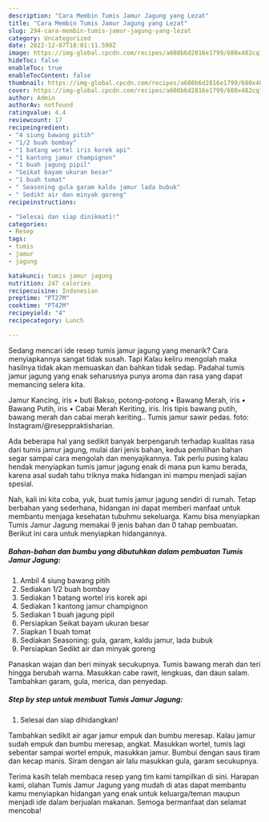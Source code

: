```yaml
---
description: "Cara Membin Tumis Jamur Jagung yang Lezat"
title: "Cara Membin Tumis Jamur Jagung yang Lezat"
slug: 294-cara-membin-tumis-jamur-jagung-yang-lezat
category: Uncategorized
date: 2022-12-07T18:01:11.590Z
image: https://img-global.cpcdn.com/recipes/a608b6d2816e1799/680x482cq70/tumis-jamur-jagung-foto-resep-utama.jpg
hideToc: false
enableToc: true
enableTocContent: false
thumbnail: https://img-global.cpcdn.com/recipes/a608b6d2816e1799/680x482cq70/tumis-jamur-jagung-foto-resep-utama.jpg
cover: https://img-global.cpcdn.com/recipes/a608b6d2816e1799/680x482cq70/tumis-jamur-jagung-foto-resep-utama.jpg
author: Admin
authorAv: notfound
ratingvalue: 4.4
reviewcount: 17
recipeingredient:
- "4 siung bawang pitih"
- "1/2 buah bombay"
- "1 batang wortel iris korek api"
- "1 kantong jamur champignon"
- "1 buah jagung pipil"
- "Seikat bayam ukuran besar"
- "1 buah tomat"
- " Seasoning gula garam kaldu jamur lada bubuk"
- " Sedikt air dan minyak goreng"
recipeinstructions:

- "Selesai dan siap dinikmati!"
categories:
- Resep
tags:
- tumis
- jamur
- jagung

katakunci: tumis jamur jagung 
nutrition: 247 calories
recipecuisine: Indonesian
preptime: "PT27M"
cooktime: "PT42M"
recipeyield: "4"
recipecategory: Lunch

---
```



Sedang mencari ide resep tumis jamur jagung yang menarik? Cara menyiapkannya sangat tidak susah. Tapi Kalau keliru mengolah maka hasilnya tidak akan memuaskan dan bahkan tidak sedap. Padahal tumis jamur jagung yang enak seharusnya punya aroma dan rasa yang dapat memancing selera kita.


Jamur Kancing, iris • buti Bakso, potong-potong • Bawang Merah, iris • Bawang Putih, iris • Cabai Merah Keriting, iris. Iris tipis bawang putih, bawang merah dan cabai merah keriting.. Tumis jamur sawir pedas. foto: Instagram/@reseppraktisharian.

Ada beberapa hal yang sedikit banyak berpengaruh terhadap kualitas rasa dari tumis jamur jagung, mulai dari jenis bahan, kedua pemilihan bahan segar sampai cara mengolah dan menyajikannya. Tak perlu pusing kalau hendak menyiapkan tumis jamur jagung enak di mana pun kamu berada, karena asal sudah tahu triknya maka hidangan ini mampu menjadi sajian spesial.


Nah, kali ini kita coba, yuk, buat tumis jamur jagung sendiri di rumah. Tetap berbahan yang sederhana, hidangan ini dapat memberi manfaat untuk membantu menjaga kesehatan tubuhmu sekeluarga. Kamu bisa menyiapkan Tumis Jamur Jagung memakai 9 jenis bahan dan 0 tahap pembuatan. Berikut ini cara untuk menyiapkan hidangannya.

<!--inarticleads1-->

##### Bahan-bahan dan bumbu yang dibutuhkan dalam pembuatan Tumis Jamur Jagung:

1. Ambil 4 siung bawang pitih
1. Sediakan 1/2 buah bombay
1. Sediakan 1 batang wortel iris korek api
1. Sediakan 1 kantong jamur champignon
1. Sediakan 1 buah jagung pipil
1. Persiapkan Seikat bayam ukuran besar
1. Siapkan 1 buah tomat
1. Sediakan  Seasoning: gula, garam, kaldu jamur, lada bubuk
1. Persiapkan  Sedikt air dan minyak goreng


Panaskan wajan dan beri minyak secukupnya. Tumis bawang merah dan teri hingga berubah warna. Masukkan cabe rawit, lengkuas, dan daun salam. Tambahkan garam, gula, merica, dan penyedap. 

<!--inarticleads2-->

##### Step by step untuk membuat Tumis Jamur Jagung:


1. Selesai dan siap dihidangkan!

Tambahkan sedikit air agar jamur empuk dan bumbu meresap. Kalau jamur sudah empuk dan bumbu meresap, angkat. Masukkan wortel, tumis lagi sebentar sampai wortel empuk, masukkan jamur. Bumbui dengan saus tiram dan kecap manis. Siram dengan air lalu masukkan gula, garam secukupnya. 

Terima kasih telah membaca resep yang tim kami tampilkan di sini. Harapan kami, olahan Tumis Jamur Jagung yang mudah di atas dapat membantu kamu menyiapkan hidangan yang enak untuk keluarga/teman maupun menjadi ide dalam berjualan makanan. Semoga bermanfaat dan selamat mencoba!
